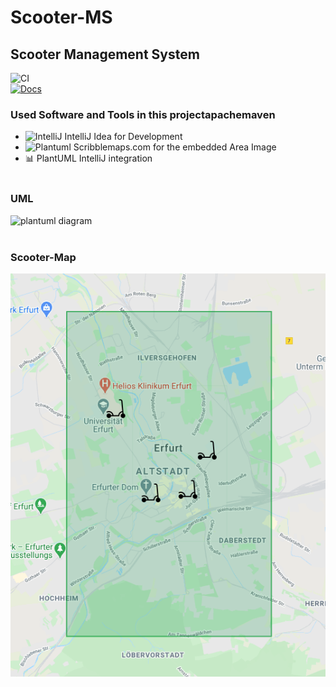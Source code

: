 # Scooter-MS

## Scooter Management System

![CI](https://img.shields.io/github/workflow/status/fh-erfurt/Scooter-MS/build/main?style=flat&logo=apache-maven)
<br />
[![Docs](https://img.shields.io/badge/javadoc-Read%20Here-9cf.svg?style=flat&logo=java)](https://fh-erfurt.github.io/Scooter-MS)
<br />

### Used Software and Tools in this projectapachemaven

- <img src="https://logonoid.com/images/intellij-idea-logo.png" alt="IntelliJ" width="16"/>
  IntelliJ Idea for Development
  <br />
- <img src="https://cdn4.iconfinder.com/data/icons/small-n-flat/24/map-512.png" alt="Plantuml" width="17"/>
  Scribblemaps.com for the embedded Area Image
  <br />
- 📊 PlantUML IntelliJ integration
  <br />
  <br />

### UML
![plantuml diagram](http://www.plantuml.com/plantuml/proxy?cache=no&src=https://raw.githubusercontent.com/fh-erfurt/Scooter-MS/main/umldiagram.iuml)
<br />
<br />

### Scooter-Map
<!---
![scooter map](https://www.scribblemaps.com/api/maps/images/500/600/ScooterMapEF.png)
-->

![scooter map](map.png)
